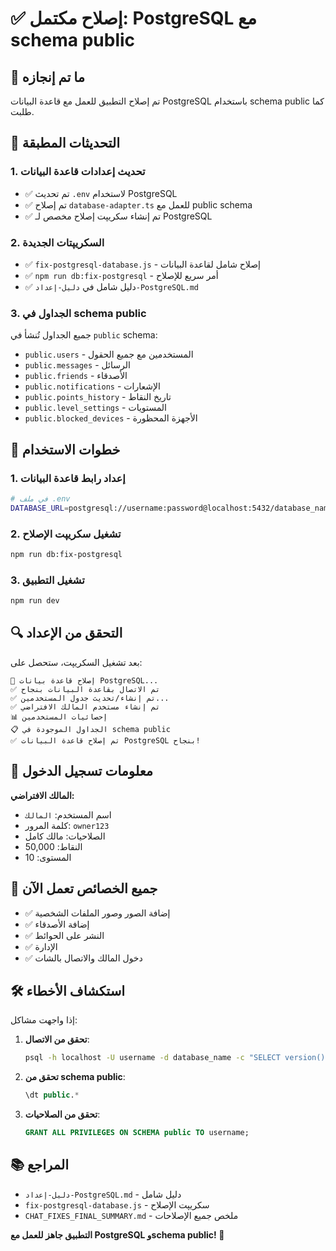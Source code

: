 # ✅ إصلاح مكتمل: PostgreSQL مع schema public

## 🎯 ما تم إنجازه

تم إصلاح التطبيق للعمل مع قاعدة البيانات PostgreSQL باستخدام schema public كما طلبت.

## 🔧 التحديثات المطبقة

### 1. تحديث إعدادات قاعدة البيانات
- ✅ تم تحديث `.env` لاستخدام PostgreSQL
- ✅ تم إصلاح `database-adapter.ts` للعمل مع public schema
- ✅ تم إنشاء سكريپت إصلاح مخصص لـ PostgreSQL

### 2. السكريپتات الجديدة
- ✅ `fix-postgresql-database.js` - إصلاح شامل لقاعدة البيانات
- ✅ `npm run db:fix-postgresql` - أمر سريع للإصلاح
- ✅ دليل شامل في `دليل-إعداد-PostgreSQL.md`

### 3. الجداول في schema public
جميع الجداول تُنشأ في `public` schema:
- `public.users` - المستخدمين مع جميع الحقول
- `public.messages` - الرسائل
- `public.friends` - الأصدقاء
- `public.notifications` - الإشعارات
- `public.points_history` - تاريخ النقاط
- `public.level_settings` - المستويات
- `public.blocked_devices` - الأجهزة المحظورة

## 🚀 خطوات الاستخدام

### 1. إعداد رابط قاعدة البيانات
```bash
# في ملف .env
DATABASE_URL=postgresql://username:password@localhost:5432/database_name
```

### 2. تشغيل سكريپت الإصلاح
```bash
npm run db:fix-postgresql
```

### 3. تشغيل التطبيق
```bash
npm run dev
```

## 🔍 التحقق من الإعداد

بعد تشغيل السكريپت، ستحصل على:

```
🔄 إصلاح قاعدة بيانات PostgreSQL...
✅ تم الاتصال بقاعدة البيانات بنجاح
✅ تم إنشاء/تحديث جدول المستخدمين...
✅ تم إنشاء مستخدم المالك الافتراضي
📊 إحصائيات المستخدمين
📋 الجداول الموجودة في schema public
✅ تم إصلاح قاعدة البيانات PostgreSQL بنجاح!
```

## 👑 معلومات تسجيل الدخول

**المالك الافتراضي:**
- اسم المستخدم: `المالك`
- كلمة المرور: `owner123`
- الصلاحيات: مالك كامل
- النقاط: 50,000
- المستوى: 10

## 🎯 جميع الخصائص تعمل الآن

- ✅ إضافة الصور وصور الملفات الشخصية
- ✅ إضافة الأصدقاء
- ✅ النشر على الحوائط
- ✅ الإدارة
- ✅ دخول المالك والاتصال بالشات

## 🛠️ استكشاف الأخطاء

إذا واجهت مشاكل:

1. **تحقق من الاتصال**:
   ```bash
   psql -h localhost -U username -d database_name -c "SELECT version();"
   ```

2. **تحقق من schema public**:
   ```sql
   \dt public.*
   ```

3. **تحقق من الصلاحيات**:
   ```sql
   GRANT ALL PRIVILEGES ON SCHEMA public TO username;
   ```

## 📚 المراجع

- `دليل-إعداد-PostgreSQL.md` - دليل شامل
- `fix-postgresql-database.js` - سكريپت الإصلاح
- `CHAT_FIXES_FINAL_SUMMARY.md` - ملخص جميع الإصلاحات

**التطبيق جاهز للعمل مع PostgreSQL وschema public! 🎉**